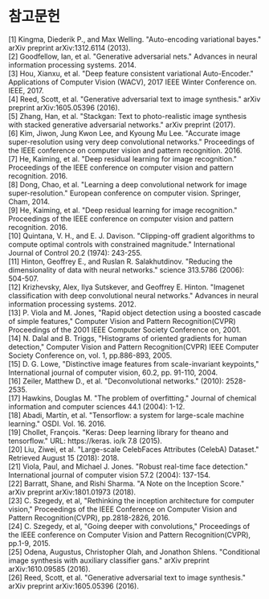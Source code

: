 # 참고문헌

[1] Kingma, Diederik P., and Max Welling. "Auto-encoding variational bayes." arXiv preprint arXiv:1312.6114 (2013).<br/>
[2] Goodfellow, Ian, et al. "Generative adversarial nets." Advances in neural information processing systems. 2014.<br/>
[3] Hou, Xianxu, et al. "Deep feature consistent variational Auto-Encoder." Applications of Computer Vision (WACV), 2017 IEEE Winter Conference on. IEEE, 2017.<br/>
[4] Reed, Scott, et al. "Generative adversarial text to image synthesis." arXiv preprint arXiv:1605.05396 (2016).<br/>
[5] Zhang, Han, et al. "Stackgan: Text to photo-realistic image synthesis with stacked generative adversarial networks." arXiv preprint (2017).<br/>
[6] Kim, Jiwon, Jung Kwon Lee, and Kyoung Mu Lee. "Accurate image super-resolution using very deep convolutional networks." Proceedings of the IEEE conference on computer vision and pattern recognition. 2016.<br/>
[7] He, Kaiming, et al. "Deep residual learning for image recognition." Proceedings of the IEEE conference on computer vision and pattern recognition. 2016.<br/>
[8] Dong, Chao, et al. "Learning a deep convolutional network for image super-resolution." European conference on computer vision. Springer, Cham, 2014.<br/>
[9] He, Kaiming, et al. "Deep residual learning for image recognition." Proceedings of the IEEE conference on computer vision and pattern recognition. 2016.<br/>
[10] Quintana, V. H., and E. J. Davison. "Clipping-off gradient algorithms to compute optimal controls with constrained magnitude." International Journal of Control 20.2 (1974): 243-255.<br/>
[11] Hinton, Geoffrey E., and Ruslan R. Salakhutdinov. "Reducing the dimensionality of data with neural networks." science 313.5786 (2006): 504-507.<br/>
[12] Krizhevsky, Alex, Ilya Sutskever, and Geoffrey E. Hinton. "Imagenet classification with deep convolutional neural networks." Advances in neural information processing systems. 2012.<br/>
[13] P. Viola and M. Jones, "Rapid object detection using a boosted cascade of simple features," Computer Vision and Pattern Recognition(CVPR) Proceedings of the 2001 IEEE Computer Society Conference on, 2001.<br/>
[14] N. Dalal and B. Triggs, "Histograms of oriented gradients for human detection," Computer Vision and Pattern Recognition(CVPR) IEEE Computer Society Conference on, vol. 1, pp.886-893, 2005.<br/>
[15] D. G. Lowe, "Distinctive image features from scale-invariant keypoints," International journal of computer vision, 60.2, pp. 91-110, 2004.<br/>
[16] Zeiler, Matthew D., et al. "Deconvolutional networks." (2010): 2528-2535.<br/>
[17] Hawkins, Douglas M. "The problem of overfitting." Journal of chemical information and computer sciences 44.1 (2004): 1-12.<br/>
[18] Abadi, Martín, et al. "Tensorflow: a system for large-scale machine learning." OSDI. Vol. 16. 2016.<br/>
[19] Chollet, François. "Keras: Deep learning library for theano and tensorflow." URL: https://keras. io/k 7.8 (2015).<br/>
[20] Liu, Ziwei, et al. "Large-scale CelebFaces Attributes (CelebA) Dataset." Retrieved August 15 (2018): 2018.<br/>
[21] Viola, Paul, and Michael J. Jones. "Robust real-time face detection." International journal of computer vision 57.2 (2004): 137-154.<br/>
[22] Barratt, Shane, and Rishi Sharma. "A Note on the Inception Score." arXiv preprint arXiv:1801.01973 (2018).<br/>
[23] C. Szegedy, et al, "Rethinking the inception architecture for computer vision," Proceedings of the IEEE Conference on Computer Vision and Pattern Recognition(CVPR), pp.2818-2826, 2016.<br/>
[24] C. Szegedy, et al, "Going deeper with convolutions," Proceedings of the IEEE conference on Computer Vision and Pattern Recognition(CVPR), pp.1-9, 2015.<br/>
[25] Odena, Augustus, Christopher Olah, and Jonathon Shlens. "Conditional image synthesis with auxiliary classifier gans." arXiv preprint arXiv:1610.09585 (2016).<br/>
[26] Reed, Scott, et al. "Generative adversarial text to image synthesis." arXiv preprint arXiv:1605.05396 (2016).<br/>